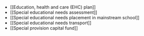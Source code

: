 - [[Education, health and care (EHC) plan]]
- [[Special educational needs assessment]]
- [[Special educational needs placement in mainstream school]]
- [[Special educational needs transport]]
- [[Special provision capital fund]]

